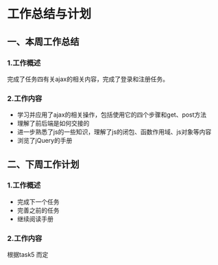 # 工作总结与计划

## 一、本周工作总结

### 1.工作概述

完成了任务四有关ajax的相关内容，完成了登录和注册任务。

### 2.工作内容

- 学习并应用了ajax的相关操作，包括使用它的四个步骤和get、post方法
- 理解了前后端是如何交接的
- 进一步熟悉了js的一些知识，理解了js的闭包、函数作用域、js对象等内容
- 浏览了jQuery的手册

## 二、下周工作计划

### 1.工作概述

- 完成下一个任务
- 完善之前的任务
- 继续阅读手册

### 2.工作内容

根据task5 而定